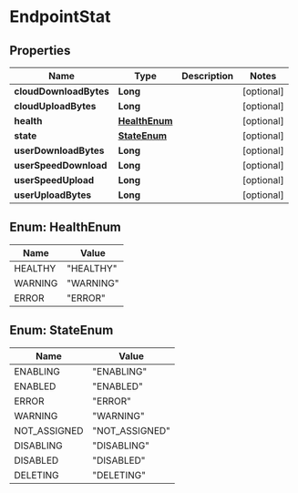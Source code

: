 
# EndpointStat

## Properties
Name | Type | Description | Notes
------------ | ------------- | ------------- | -------------
**cloudDownloadBytes** | **Long** |  |  [optional]
**cloudUploadBytes** | **Long** |  |  [optional]
**health** | [**HealthEnum**](#HealthEnum) |  |  [optional]
**state** | [**StateEnum**](#StateEnum) |  |  [optional]
**userDownloadBytes** | **Long** |  |  [optional]
**userSpeedDownload** | **Long** |  |  [optional]
**userSpeedUpload** | **Long** |  |  [optional]
**userUploadBytes** | **Long** |  |  [optional]


<a name="HealthEnum"></a>
## Enum: HealthEnum
Name | Value
---- | -----
HEALTHY | &quot;HEALTHY&quot;
WARNING | &quot;WARNING&quot;
ERROR | &quot;ERROR&quot;


<a name="StateEnum"></a>
## Enum: StateEnum
Name | Value
---- | -----
ENABLING | &quot;ENABLING&quot;
ENABLED | &quot;ENABLED&quot;
ERROR | &quot;ERROR&quot;
WARNING | &quot;WARNING&quot;
NOT_ASSIGNED | &quot;NOT_ASSIGNED&quot;
DISABLING | &quot;DISABLING&quot;
DISABLED | &quot;DISABLED&quot;
DELETING | &quot;DELETING&quot;



